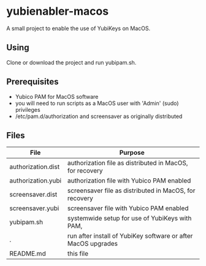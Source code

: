 # yubienabler-macos #
A small project to enable the use of YubiKeys on MacOS.

## Using ##
Clone or download the project and run yubipam.sh.

## Prerequisites ##
* Yubico PAM for MacOS software
* you will need to run scripts as a MacOS user with 'Admin' (sudo) privileges
* /etc/pam.d/authorization and screensaver as originally distributed
## Files ##

File | Purpose
---- | -------
authorization.dist| authorization file as distributed in MacOS, for recovery
authorization.yubi| authorization file with Yubico PAM enabled
screensaver.dist| screensaver file as distributed in MacOS, for recovery
screensaver.yubi| screensaver file with Yubico PAM enabled
yubipam.sh|systemwide setup for use of YubiKeys with PAM,
.|run after install of YubiKey software or after MacOS upgrades
README.md|this file

